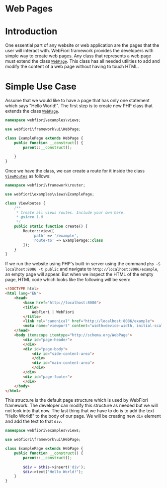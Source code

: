 # Web Pages

<meta name="description" content="One essential part of any website or web application are the pages that the user will interact with. WebFiori framework provides the developers with simple way to create web pages.">

# Introduction

One essential part of any website or web application are the pages that the user will interact with. WebFiori framework provides the developers with simple way to create web pages. Any class that represents a web page must extend the class [`WebPage`](https://webfiori.com/docs/webfiori/framework/ui/WebPage). This class has all needed utilities to add and modify the content of a web page without having to touch HTML.

# Simple Use Case

Assume that we would like to have a page that has only one statement which says "Hello World!". The first step is to create new PHP class that extends the class [`WebPage`](https://webfiori.com/docs/webfiori/framework/ui/WebPage).

``` php
namespace webfiori\examples\views;

use webfiori\framework\ui\WebPage;

class ExamplePage extends WebPage {
    public function __construct() {
        parent::__construct();
        
    }
}
```

Once we have the class, we can create a route for it inside the class [`ViewRoutes`](https://webfiori.com/docs/webfiori/framework/router/ViewRoutes) as follows:

``` php
namespace webfiori\framework\router;

use webfiori\examples\views\ExamplePage;

class ViewRoutes {
    /**
     * Create all views routes. Include your own here.
     * @since 1.0
     */
    public static function create() {
        Router::view([
            'path' => '/example', 
            'route-to' => ExamplePage::class
        ]);
    }
}
```

If we run the website using PHP's built-in server using the command `php -S localhost:8086 -t public` and navigate to `http://localhost:8086/example`, an empty page will appear. But when we inspect the HTML of the empty page, HTML code which looks like the following will be seen:

``` html
<!DOCTYPE html>
<html lang="EN">
    <head>
        <base href="http://localhost:8086">
        <title>
            WebFiori | WebFiori
        </title>
        <link rel="canonical" href="http://localhost:8086/example">
        <meta name="viewport" content="width=device-width, initial-scale=1.0, maximum-scale=1.0, user-scalable=no">
    </head>
    <body itemscope itemtype="http://schema.org/WebPage">
        <div id="page-header">
        </div>
        <div id="page-body">
            <div id="side-content-area">
            </div>
            <div id="main-content-area">
            </div>
        </div>
        <div id="page-footer">
        </div>
    </body>
</html>
```

This structure is the default page structure which is used by WebFiori framework. The developer can modify this structure as needed but we will not look into that now. The last thing that we have to do is to add the text "Hello World!" to the body of our page. We will be creating new `div` element and add the text to that `div`.

``` php
namespace webfiori\examples\views;

use webfiori\framework\ui\WebPage;

class ExamplePage extends WebPage {
    public function __construct() {
        parent::__construct();
        
        $div = $this->insert('div');
        $div->text("Hello World!");
    }
}
```
